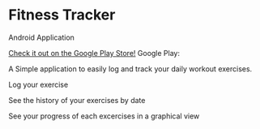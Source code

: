 # Fitness Tracker
Android Application

[Check it out on the Google Play Store!](https://play.google.com/store/apps/details?id=com.sagarFitnessApp.test1&hl=en) Google Play: 

A Simple application to easily log and track your daily workout exercises.

Log your exercise

See the history of your exercises by date

See your progress of each excercises in a graphical view
